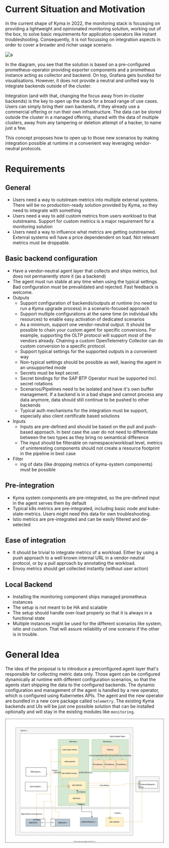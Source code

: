 # Current Situation and Motivation

In the current shape of Kyma in 2022, the monitoring stack is focussing on providing a lightweight and opinionated monitoring solution, working out of the box, to solve basic requirements for application operators like instant troubleshooting. Consequently, it is not focussing on integration aspects in order to cover a broader and richer usage scenario.

![a](./assets/current_all.drawio.svg)

In the diagram, you see that the solution is based on a pre-configured prometheus-operator providing exporter components and a prometheus instance acting as collector and backend. On top, Grafana gets bundled for visualisations. However, it does not provide a neutral and unified way to integrate backends outside of the cluster. 

Integration (and with that, changing the focus away from in-cluster backends) is the key to open up the stack for a broad range of use cases. Users can simply bring their own backends, if they already use a commercial offering or run their own infrastructure. The data can be stored outside the cluster in a managed offering, shared with the data of multiple clusters, away from any tampering or deletion attempt of a hacker, to name just a few.

This concept proposes how to open up to those new scenarios by making integration possible at runtime in a convenient way leveraging vendor-neutral protocols.

# Requirements

## General
- Users need a way to outstream metrics into multiple external systems. There will be no production-ready solution provided by Kyma, so they need to integrate with something
- Users need a way to add custom metrics from users workload to that outstreams. Support for custom metrics is a major requirement for a monitoring solution
- Users need a way to influence what metrics are getting outstreamed. Extenral systems will have a price dependendent on load. Not relevant metrics must be droppable.

## Basic backend configuration
- Have a vendor-neutral agent layer that collects and ships metrics, but does not permanently store it (as a backend)
- The agent must run stable at any time when using the typical settings. Bad configuration must be prevalidated and rejected. Fast feedback is welcome.
- Outputs
  - Support configuration of backends/outputs at runtime (no need to run a Kyma upgrade process) in a scenario-focused approach
  - Support multiple configurations at the same time (in individual k8s resources) to enable easy activation of dedicated scenarios
  - As a minimum, support one vendor-neutral output. It should be possible to chain your custom agent for specific conversions. For example, supporting the OLTP protocol will support most of the vendors already. Chaining a custom OpenTelemetry  Collector can do custom conversion to a specific protocol.
  - Support typical settings for the supported outputs in a convenient way
  - Non-typical settings should be possible as well, leaving the agent in an unsupported mode
  - Secrets must be kept secret.
  - Secret bindings for the SAP BTP Operator must be supported incl. secret rotations
  - Scenarios/Pipelines need to be isolated and have it's own buffer management. If a backend is in a bad shape and cannot process any data anymore, data should still continue to be pushed to other backends
  - Typical auth mechanisms for the integration must be support, especially also client certificate based solutions
- Inputs
  - Inputs are pre-defined and should be based on the pull and push-based approach. In best case the user do not need to differentiate between the two types as they bring no semantical difference
  - The input should be filterable on namespace/workload level, metrics of uninteresting components should not create a resource footprint in the pipeline in best case
- Filter
  - ing of data (like dropping metrics of kyma-system components) must be possible

## Pre-integration
- Kyma system components are pre-integrated, so the pre-defined input in the agent serves them by default
- Typical k8s metrics are pre-integrated, including basic node and kube-state-metrics. Users might need this data for own troubleshooting.
- Istio metrics are pre-integrated and can be easily filtered and de-selected

## Ease of integration
- It should be trivial to integrate metrics of a workload. Either by using a push approach to a well known internal URL in a vendor-neutral protocol, or by a pull approach by annotating the workload.
- Envoy metrics should get collected instantly (without user action)

## Local Backend
- Installing the monitoring component ships managed prometheus instances
- The setup is not meant to be HA and scalable
- The setup should handle over-load properly so that it is always in a functional state
- Multiple instances might be used for the different scenarios like system, istio and custom. That will assure reliability of one scenario if the other is in trouble.

# General Idea

The idea of the proposal is to introduce a preconfigured agent layer that's responsible for collecting metric data only. Those agent can be configured dynamically at runtime with different configuration scenarios, so that the agents start shipping the data to the configured backends. The dynamic configuration and management of the agent is handled by a new operator, which is configured using Kubernetes APIs. The agent and the new operator are bundled in a new core package called `telemetry`. The existing Kyma backends and UIs will be just one possible solution that can be installed optionally and will stay in the existing modules like `monitoring`.

![b](./assets/future.drawio.svg)

